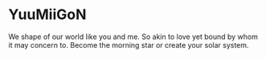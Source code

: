 # YuuMiiGoN

We shape of our world like you and me. So akin to love yet bound by whom it may concern to. Become the morning star or create your solar system.
